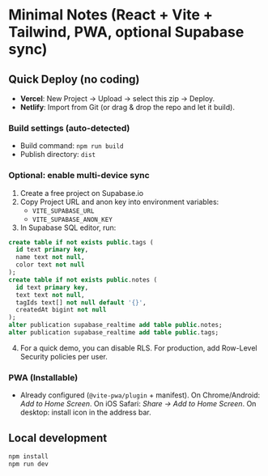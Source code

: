 # Minimal Notes (React + Vite + Tailwind, PWA, optional Supabase sync)

## Quick Deploy (no coding)
- **Vercel**: New Project → Upload → select this zip → Deploy.
- **Netlify**: Import from Git (or drag & drop the repo and let it build).

### Build settings (auto-detected)
- Build command: `npm run build`
- Publish directory: `dist`

### Optional: enable multi-device sync
1. Create a free project on Supabase.io
2. Copy Project URL and anon key into environment variables:
   - `VITE_SUPABASE_URL`
   - `VITE_SUPABASE_ANON_KEY`
3. In Supabase SQL editor, run:

```sql
create table if not exists public.tags (
  id text primary key,
  name text not null,
  color text not null
);
create table if not exists public.notes (
  id text primary key,
  text text not null,
  tagIds text[] not null default '{}',
  createdAt bigint not null
);
alter publication supabase_realtime add table public.notes;
alter publication supabase_realtime add table public.tags;
```

4. For a quick demo, you can disable RLS. For production, add Row-Level Security policies per user.

### PWA (Installable)
- Already configured (`@vite-pwa/plugin` + manifest). On Chrome/Android: *Add to Home Screen*. On iOS Safari: *Share → Add to Home Screen*. On desktop: install icon in the address bar.

## Local development
```bash
npm install
npm run dev
```

